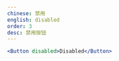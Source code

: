 ```yaml
---
chinese: 禁用
english: disabled
order: 3
desc: 禁用按钮
---
```


```jsx
<Button disabled>Disabled</Button>
```